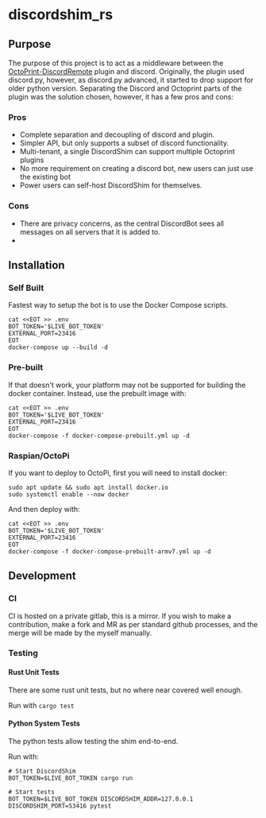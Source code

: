 # discordshim_rs

## Purpose

The purpose of this project is to act as a middleware between
the [OctoPrint-DiscordRemote](https://github.com/cameroncros/OctoPrint-DiscordRemote) plugin and discord.
Originally, the plugin used discord.py, however, as discord.py advanced, it started to drop support for older python version.
Separating the Discord and Octoprint parts of the plugin was the solution chosen, however, it has a few pros and cons:

### Pros

- Complete separation and decoupling of discord and plugin.
- Simpler API, but only supports a subset of discord functionality.
- Multi-tenant, a single DiscordShim can support multiple Octoprint plugins
- No more requirement on creating a discord bot, new users can just use the existing bot
- Power users can self-host DiscordShim for themselves.

### Cons

- There are privacy concerns, as the central DiscordBot sees all messages on all servers that it is added to.
- 

## Installation

### Self Built

Fastest way to setup the bot is to use the Docker Compose scripts.

```shell
cat <<EOT >> .env
BOT_TOKEN='$LIVE_BOT_TOKEN'
EXTERNAL_PORT=23416
EOT
docker-compose up --build -d
```

### Pre-built

If that doesn't work, your platform may not be supported for building the docker container.
Instead, use the prebuilt image with:

```shell
cat <<EOT >> .env
BOT_TOKEN='$LIVE_BOT_TOKEN'
EXTERNAL_PORT=23416
EOT
docker-compose -f docker-compose-prebuilt.yml up -d
```

### Raspian/OctoPi

If you want to deploy to OctoPi, first you will need to install docker:

```shell
sudo apt update && sudo apt install docker.io
sudo systemctl enable --now docker
```

And then deploy with:
```shell
cat <<EOT >> .env
BOT_TOKEN='$LIVE_BOT_TOKEN'
EXTERNAL_PORT=23416
EOT
docker-compose -f docker-compose-prebuilt-armv7.yml up -d
```

## Development

### CI

CI is hosted on a private gitlab, this is a mirror.
If you wish to make a contribution, make a fork and MR as per standard github processes,
and the merge will be made by the myself manually.

### Testing

#### Rust Unit Tests

There are some rust unit tests, but no where near covered well enough.

Run with `cargo test`

#### Python System Tests

The python tests allow testing the shim end-to-end.

Run with:
```shell
# Start DiscordShim
BOT_TOKEN=$LIVE_BOT_TOKEN cargo run

# Start tests
BOT_TOKEN=$LIVE_BOT_TOKEN DISCORDSHIM_ADDR=127.0.0.1 DISCORDSHIM_PORT=53416 pytest
```